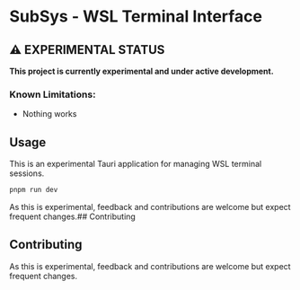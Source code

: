 # SubSys - WSL Terminal Interface

## ⚠️ EXPERIMENTAL STATUS

**This project is currently experimental and under active development.**

### Known Limitations:
- Nothing works

## Usage

This is an experimental Tauri application for managing WSL terminal sessions.

```bash
pnpm run dev
```

As this is experimental, feedback and contributions are welcome but expect frequent changes.## Contributing
## Contributing

As this is experimental, feedback and contributions are welcome but expect frequent changes.